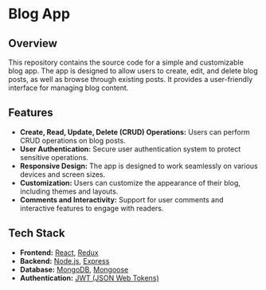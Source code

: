 # Blog App

## Overview

This repository contains the source code for a simple and customizable blog app. The app is designed to allow users to create, edit, and delete blog posts, as well as browse through existing posts. It provides a user-friendly interface for managing blog content.

## Features

- **Create, Read, Update, Delete (CRUD) Operations:** Users can perform CRUD operations on blog posts.
- **User Authentication:** Secure user authentication system to protect sensitive operations.
- **Responsive Design:** The app is designed to work seamlessly on various devices and screen sizes.
- **Customization:** Users can customize the appearance of their blog, including themes and layouts.
- **Comments and Interactivity:** Support for user comments and interactive features to engage with readers.

## Tech Stack

- **Frontend:** [React](https://reactjs.org/), [Redux](https://redux.js.org/)
- **Backend:** [Node.js](https://nodejs.org/), [Express](https://expressjs.com/)
- **Database:** [MongoDB](https://www.mongodb.com/), [Mongoose](https://mongoosejs.com/)
- **Authentication:** [JWT (JSON Web Tokens)](https://jwt.io/)


